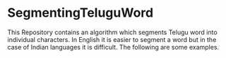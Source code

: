 # SegmentingTeluguWord
This Repository contains an algorithm which segments Telugu word into individual characters. In English it is easier to segment a word but in the case of Indian languages it is difficult. The following are some examples.
